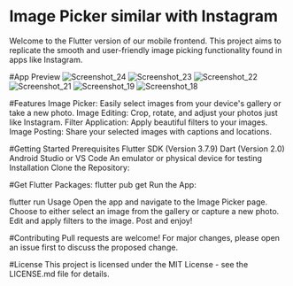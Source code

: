 # Image Picker similar with Instagram
Welcome to the Flutter version of our mobile frontend. This project aims to replicate the smooth and user-friendly image picking functionality found in apps like Instagram.

#App Preview
![Screenshot_24](https://github.com/stuartgregorysharpe/Image.Picker.using.flutter.instagram/assets/137684294/e896fe62-dfd8-4e0a-9277-ac645516b126)
![Screenshot_23](https://github.com/stuartgregorysharpe/Image.Picker.using.flutter.instagram/assets/137684294/2aed93b0-e15a-4038-aa02-d13233a938fb)
![Screenshot_22](https://github.com/stuartgregorysharpe/Image.Picker.using.flutter.instagram/assets/137684294/1b5a616a-a973-4689-9e45-d3bc8f7df58b)
![Screenshot_21](https://github.com/stuartgregorysharpe/Image.Picker.using.flutter.instagram/assets/137684294/cc5a7796-4005-4b74-89ad-3c198aa3aa0f)
![Screenshot_19](https://github.com/stuartgregorysharpe/Image.Picker.using.flutter.instagram/assets/137684294/cbacd16b-b2a3-4c7c-bef3-f8e6e1537ca7)
![Screenshot_18](https://github.com/stuartgregorysharpe/Image.Picker.using.flutter.instagram/assets/137684294/a90b5d65-3647-4dce-9b89-a9806f9aba48)

#Features
Image Picker: Easily select images from your device's gallery or take a new photo.
Image Editing: Crop, rotate, and adjust your photos just like Instagram.
Filter Application: Apply beautiful filters to your images.
Image Posting: Share your selected images with captions and locations.

#Getting Started
Prerequisites
Flutter SDK (Version 3.7.9)
Dart (Version 2.0)
Android Studio or VS Code
An emulator or physical device for testing
Installation
Clone the Repository:



#Get Flutter Packages:
flutter pub get
Run the App:

flutter run
Usage
Open the app and navigate to the Image Picker page.
Choose to either select an image from the gallery or capture a new photo.
Edit and apply filters to the image.
Post and enjoy!

#Contributing
Pull requests are welcome! For major changes, please open an issue first to discuss the proposed change.

#License
This project is licensed under the MIT License - see the LICENSE.md file for details.


